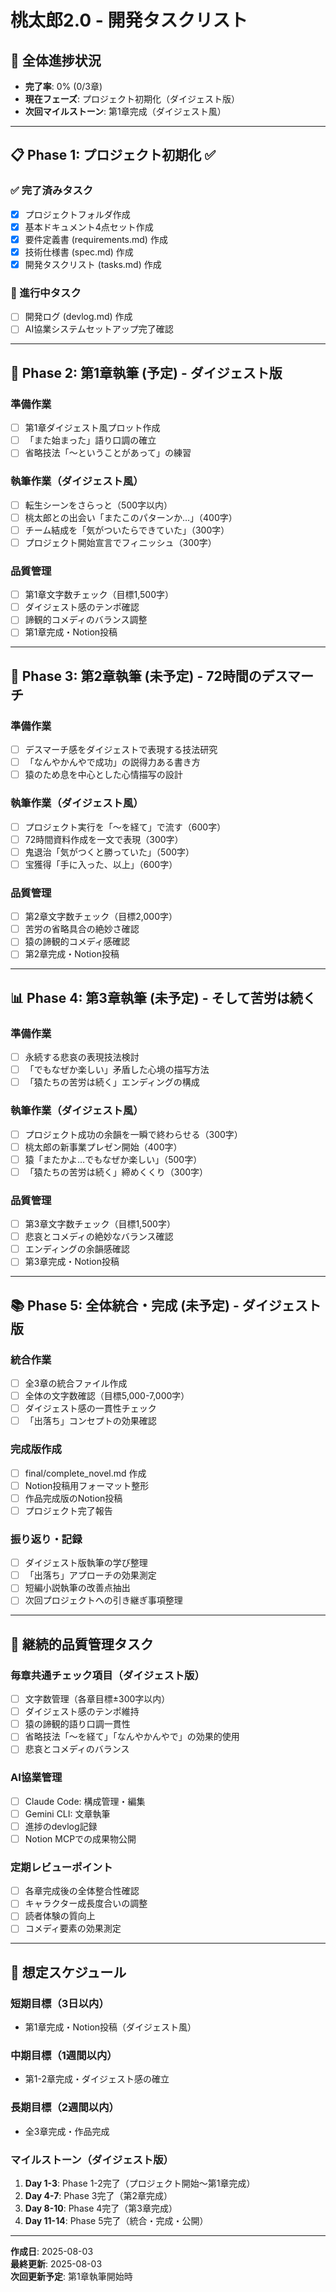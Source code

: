 # 桃太郎2.0 - 開発タスクリスト

## 🎯 全体進捗状況
- **完了率**: 0% (0/3章)
- **現在フェーズ**: プロジェクト初期化（ダイジェスト版）
- **次回マイルストーン**: 第1章完成（ダイジェスト風）

---

## 📋 Phase 1: プロジェクト初期化 ✅

### ✅ 完了済みタスク
- [x] プロジェクトフォルダ作成
- [x] 基本ドキュメント4点セット作成
- [x] 要件定義書 (requirements.md) 作成
- [x] 技術仕様書 (spec.md) 作成
- [x] 開発タスクリスト (tasks.md) 作成

### 🔄 進行中タスク
- [ ] 開発ログ (devlog.md) 作成
- [ ] AI協業システムセットアップ完了確認

---

## 📝 Phase 2: 第1章執筆 (予定) - ダイジェスト版

### 準備作業
- [ ] 第1章ダイジェスト風プロット作成
- [ ] 「また始まった」語り口調の確立
- [ ] 省略技法「〜ということがあって」の練習

### 執筆作業（ダイジェスト風）
- [ ] 転生シーンをさらっと（500字以内）
- [ ] 桃太郎との出会い「またこのパターンか…」（400字）
- [ ] チーム結成を「気がついたらできていた」（300字）
- [ ] プロジェクト開始宣言でフィニッシュ（300字）

### 品質管理
- [ ] 第1章文字数チェック（目標1,500字）
- [ ] ダイジェスト感のテンポ確認
- [ ] 諦観的コメディのバランス調整
- [ ] 第1章完成・Notion投稿

---

## 📖 Phase 3: 第2章執筆 (未予定) - 72時間のデスマーチ

### 準備作業
- [ ] デスマーチ感をダイジェストで表現する技法研究
- [ ] 「なんやかんやで成功」の説得力ある書き方
- [ ] 猿のため息を中心とした心情描写の設計

### 執筆作業（ダイジェスト風）
- [ ] プロジェクト実行を「〜を経て」で流す（600字）
- [ ] 72時間資料作成を一文で表現（300字）
- [ ] 鬼退治「気がつくと勝っていた」（500字）
- [ ] 宝獲得「手に入った、以上」（600字）

### 品質管理
- [ ] 第2章文字数チェック（目標2,000字）
- [ ] 苦労の省略具合の絶妙さ確認
- [ ] 猿の諦観的コメディ感確認
- [ ] 第2章完成・Notion投稿

---

## 📊 Phase 4: 第3章執筆 (未予定) - そして苦労は続く

### 準備作業
- [ ] 永続する悲哀の表現技法検討
- [ ] 「でもなぜか楽しい」矛盾した心境の描写方法
- [ ] 「猿たちの苦労は続く」エンディングの構成

### 執筆作業（ダイジェスト風）
- [ ] プロジェクト成功の余韻を一瞬で終わらせる（300字）
- [ ] 桃太郎の新事業プレゼン開始（400字）
- [ ] 猿「またかよ…でもなぜか楽しい」（500字）
- [ ] 「猿たちの苦労は続く」締めくくり（300字）

### 品質管理
- [ ] 第3章文字数チェック（目標1,500字）
- [ ] 悲哀とコメディの絶妙なバランス確認
- [ ] エンディングの余韻感確認
- [ ] 第3章完成・Notion投稿

---

## 📚 Phase 5: 全体統合・完成 (未予定) - ダイジェスト版

### 統合作業
- [ ] 全3章の統合ファイル作成
- [ ] 全体の文字数確認（目標5,000-7,000字）
- [ ] ダイジェスト感の一貫性チェック
- [ ] 「出落ち」コンセプトの効果確認

### 完成版作成
- [ ] final/complete_novel.md 作成
- [ ] Notion投稿用フォーマット整形
- [ ] 作品完成版のNotion投稿
- [ ] プロジェクト完了報告

### 振り返り・記録
- [ ] ダイジェスト版執筆の学び整理
- [ ] 「出落ち」アプローチの効果測定
- [ ] 短編小説執筆の改善点抽出
- [ ] 次回プロジェクトへの引き継ぎ事項整理

---

## 🔧 継続的品質管理タスク

### 毎章共通チェック項目（ダイジェスト版）
- [ ] 文字数管理（各章目標±300字以内）
- [ ] ダイジェスト感のテンポ維持
- [ ] 猿の諦観的語り口調一貫性
- [ ] 省略技法「〜を経て」「なんやかんやで」の効果的使用
- [ ] 悲哀とコメディのバランス

### AI協業管理
- [ ] Claude Code: 構成管理・編集
- [ ] Gemini CLI: 文章執筆
- [ ] 進捗のdevlog記録
- [ ] Notion MCPでの成果物公開

### 定期レビューポイント
- [ ] 各章完成後の全体整合性確認
- [ ] キャラクター成長度合いの調整
- [ ] 読者体験の質向上
- [ ] コメディ要素の効果測定

---

## 📅 想定スケジュール

### 短期目標（3日以内）
- 第1章完成・Notion投稿（ダイジェスト風）

### 中期目標（1週間以内）
- 第1-2章完成・ダイジェスト感の確立

### 長期目標（2週間以内）
- 全3章完成・作品完成

### マイルストーン（ダイジェスト版）
1. **Day 1-3**: Phase 1-2完了（プロジェクト開始〜第1章完成）
2. **Day 4-7**: Phase 3完了（第2章完成）
3. **Day 8-10**: Phase 4完了（第3章完成）
4. **Day 11-14**: Phase 5完了（統合・完成・公開）

---

**作成日**: 2025-08-03  
**最終更新**: 2025-08-03  
**次回更新予定**: 第1章執筆開始時
